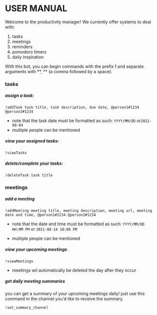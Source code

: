 # USER MANUAL

Welcome to the productivity manager! We currently offer systems to deal with:

1. tasks
2. meetings
3. reminders
4. pomodoro timers
5. daily inspiration

With this bot, you can begin commands with the prefix **!** and separate arguments with **, ** (a comma followed by a space).

### tasks

##### assign a task:

`!addTask task title, task description, due date, @person1#1234 @person2#1234`

- note that the task date must be formatted as such: `YYYY/MM/DD` or`2021-08-04`
- multiple people can be mentioned

##### view your assigned tasks:

`!viewTasks`

##### delete/complete your tasks:

`!deleteTask task title`



### meetings

##### add a meeting

`!addMeeting meeting title, meeting description, meeting url, meeting date and time, @person1#1234 @person2#1234`

- note that the date and time must be formatted as such: `YYYY/MM/DD HH:MM PM` or `2021-08-14 10:00 PM`

- multiple people can be mentioned

##### view your upcoming meetings

`!viewMeetings`
- meetings wil automatically be deleted the day after they occur

##### get daily meeting summaries

you can get a summary of your upcoming meetings daily! just use this command in the channel you'd like to receive the summary.

`!set_summary_channel`

